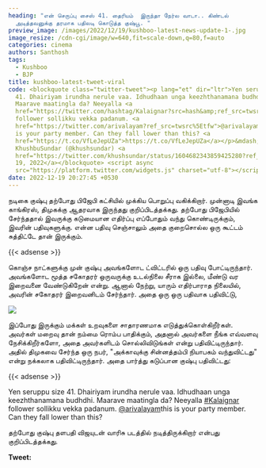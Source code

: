 ```yaml
---
heading: "என் செருப்பு சைஸ் 41. தைரியம்  இருந்தா நேர்ல வாடா.. கிண்டல்
  அடித்தவனுக்கு தரமாக பதிலடி கொடுத்த குஷ்பூ. "
preview_image: /images/2022/12/19/kushboo-latest-news-update-1-.jpg
image_resize: /cdn-cgi/image/w=640,fit=scale-down,q=80,f=auto
categories: cinema
authors: Santhosh
tags:
  - Kushboo
  - BJP
title: kushboo-latest-tweet-viral
code: <blockquote class="twitter-tweet"><p lang="et" dir="ltr">Yen seruppu size
  41. Dhairiyam irundha nerule vaa. Idhudhaan unga keezhthanamana budhdhi.
  Maarave maatingla da? Neeyalla <a
  href="https://twitter.com/hashtag/Kalaignar?src=hash&amp;ref_src=twsrc%5Etfw">#Kalaignar</a>
  follower sollikku vekka padanum. <a
  href="https://twitter.com/arivalayam?ref_src=twsrc%5Etfw">@arivalayam</a> this
  is your party member. Can they fall lower than this? <a
  href="https://t.co/VfLeJepUZa">https://t.co/VfLeJepUZa</a></p>&mdash;
  KhushbuSundar (@khushsundar) <a
  href="https://twitter.com/khushsundar/status/1604682343859425280?ref_src=twsrc%5Etfw">December
  19, 2022</a></blockquote> <script async
  src="https://platform.twitter.com/widgets.js" charset="utf-8"></script>
date: 2022-12-19 20:27:45 +0530
---
```

நடிகை குஷ்பு தற்போது பிஜேபி கட்சியில் முக்கிய பொறுப்பு வகிக்கிறார். முன்னாடி இவங்க காங்கிரஸ், திமுகக்கு ஆதரவாக இருந்தது குறிப்பிடத்தக்கது. தற்போது பிஜேபியில் சேர்ந்ததால் இவருக்கு கடுமையான எதிர்ப்பு எப்போதும் வந்து கொண்டிருக்கும், இவரின் பதிவுகளுக்கு. என்ன பதிவு செஞ்சாலும் அதை குறைசொல்ல ஒரு கூட்டம் சுத்திட்டே தான் இருக்கும். 

{{< adsense >}}

கொஞ்ச நாட்களுக்கு முன் குஷ்பு அவங்களோட ட்விட்டரில் ஒரு பதிவு போட்டிருந்தார். அவங்களோட மூத்த சகோதரர் ஒருவருக்கு உடல்நிலை சீராக இல்லை, மீண்டு வர இறைவனை வேண்டுகிறேன் என்று. ஆனால் நேற்று, யாரும் எதிர்பாராத நிலையில், அவரின் சகோதரர் இறைவனிடம் சேர்ந்தார். அதை ஒரு ஒரு பதிவாக பதிவிட்டு, 

![](/images/2022/12/19/kushboo-latest-news-update-2-.jpg)

இப்போது இருக்கும் மக்கள் உறவுகளை சாதாரணமாக எடுத்துக்கொள்கிறீர்கள். அவர்கள் மறைவு தான் நம்மை ரொம்ப பாதிக்கும், அதனால் அவர்களை நீங்க எவ்வளவு நேசிக்கிறீர்களோ, அதை அவர்களிடம் சொல்லிவிடுங்கள் என்று பதிவிட்டிருந்தார். அதில் திமுகவை சேர்ந்த ஒரு நபர், "அக்காவுக்கு சின்னத்தம்பி நியாபகம் வந்துவிட்டது" என்று நக்கலாக பதிவிட்டிருந்தார். அதை பார்த்து கடுப்பான குஷ்பு பதிவிட்டது:

{{< adsense >}}

Yen seruppu size 41. Dhairiyam irundha nerule vaa. Idhudhaan unga keezhthanamana budhdhi. Maarave maatingla da? Neeyalla [\#Kalaignar](https://twitter.com/hashtag/Kalaignar?src=hashtag_click) follower sollikku vekka padanum. [@arivalayam](https://twitter.com/arivalayam)this is your party member. Can they fall lower than this?

தற்போது குஷ்பு தளபதி விஜயுடன் வாரிசு படத்தில் நடித்திருக்கிறார் என்பது குறிப்பிடத்தக்கது. 

**T﻿weet:**